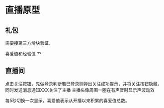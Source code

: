 # 直播原型

## 礼包

需要接第三方滑块验证.

喜爱值和经验值 ??

## 直播间

点击关注按钮，先做登录判断若已登录则弹出关注成功提示，并将关注按钮隐藏，同时发送消息通知XXX关注了主播
主播头像周围一圈在有声音时显示声波动效

每5秒切换一次显示，喜爱值表示从开播以来积累的喜爱值总数。



